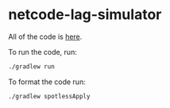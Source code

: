 # netcode-lag-simulator

All of the code is [here](src/main/java/com/hopskipnfall).

To run the code, run:

```sh
./gradlew run
```

To format the code run:

```sh
./gradlew spotlessApply
```
